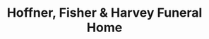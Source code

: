 ---
title: "Hoffner, Fisher & Harvey Funeral Home"
url: /seattle/hoffner-fisher-and-harvey-funeral-home/
shop: funeral directors
---